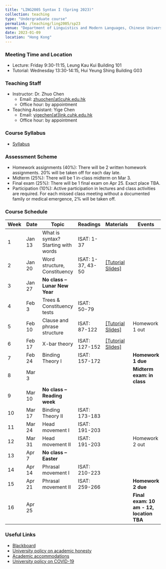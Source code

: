 ```yaml
---
title: "LING2005 Syntax I (Spring 2023)"
collection: teaching
type: "Undergraduate course"
permalink: /teaching/ling2005/sp23
venue: "Department of Linguistics and Modern Languages, Chinese University of Hong Kong"
date: 2023-01-09
location: "Hong Kong"
---
```


### Meeting Time and Location
* Lecture: Friday 9:30-11:15, Leung Kau Kui Building 101
* Tutorial: Wednesday 13:30-14:15, Hui Yeung Shing Building G03

### Teaching Staff 
* Instructor: Dr. Zhuo Chen
  * Email: [zhuochen\[at\]cuhk.edu.hk](mailto:zhuochen@cuhk.edu.hk) 
  * Office hour: by appointment 
* Teaching Assistant: Yige Chen
  * Email: [yigechen\[at\]link.cuhk.edu.hk](mailto:yigechen@link.cuhk.edu.hk) 
  * Office hour: by appointment  

### Course Syllabus 
* [Syllabus](https://github.com/lukeyigechen/lukeyigechen.github.io/raw/master/files/sp23/Ling2005_Syntax%20I_2nd%20term%2022-23.pdf)

### Assessment Scheme
* Homework assignments (40%): There will be 2 written homework assignments. 20% will be taken off for each day late.
* Midterm (25%): There will be 1 in-class midterm on Mar 3.
* Final exam (25%): There will be 1 final exam on Apr 25. Exact place TBA. 
* Participation (10%): Active participation in lectures and class activities are required. For each missed class meeting without a documented family or medical emergence, 2% will be taken off. 

### Course Schedule

| **Week** | **Date** | **Topic** | **Readings** | **Materials** | **Events** |
|----------|----------|-----------|--------------|---------------|------------|
| 1 | Jan 13 | What is syntax? Starting with words | ISAT: 1-37 |  |  |
| 2 | Jan 20 | Word structure, Constituency | ISAT: 1-37, 43-50 | [\[Tutorial Slides\]](https://github.com/lukeyigechen/lukeyigechen.github.io/raw/master/files/sp23/ling2005_w2_tut_slide.pdf) |  |
| 3 | Jan 27 | **No class – Lunar New Year** |  |  |  |
| 4 | Feb 3 | Trees & Constituency tests | ISAT: 50-79 |  |  |
| 5 | Feb 10 | Clause and phrase structure | ISAT: 87-122 | [\[Tutorial Slides\]](https://github.com/lukeyigechen/lukeyigechen.github.io/raw/master/files/sp23/ling2005_w5_tut_slide.pdf) | Homework 1 out |
| 6 | Feb 17 | X-bar theory | ISAT: 127-152 | [\[Tutorial Slides\]](https://github.com/lukeyigechen/lukeyigechen.github.io/raw/master/files/sp23/ling2005_w6_tut_slide.pdf) |  |
| 7 | Feb 24 | Binding Theory I | ISAT: 157-172 |  | **Homework 1 due** |
| 8 | Mar 3 |  |  |  | **Midterm exam: in class** |
| 9 | Mar 10 | **No class – Reading week** |  |  |  |
| 10 | Mar 17 | Binding Theory II | ISAT: 173-183 |  |  |
| 11 | Mar 24 | Head movement I | ISAT: 191-203 |  |  |
| 12 | Mar 31 | Head movement II | ISAT: 191-203 |  | Homework 2 out |
| 13 | Apr 7 | **No class – Easter** |  |  |  |
| 14 | Apr 14 | Phrasal movement I | ISAT: 210-223 |  |  |
| 15 | Apr 21 | Phrasal movement II | ISAT: 259-266 |  | **Homework 2 due** |
| 16 | Apr 25 |  |  |  | **Final exam: 10 am - 12, location TBA** |

### Useful Links
* [Blackboard](https://blackboard.cuhk.edu.hk/ultra/courses/_171592_1/cl/outline)
* [University policy on academic honesty](https://www.cuhk.edu.hk/policy/academichonesty/)
* [Academic accommodations](https://www2.osa.cuhk.edu.hk/sens/en-GB/)
* [University policy on COVID-19](https://againstcovid19.cuhk.edu.hk/students/)
